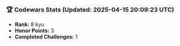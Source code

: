 ### 🏆 Codewars Stats (Updated: 2025-04-15 20:09:23 UTC)

- **Rank:** 8 kyu
- **Honor Points:** 3
- **Completed Challenges:** 1
